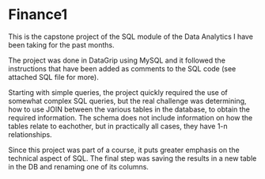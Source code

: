 # Finance1
This is the capstone project of the SQL module of the Data Analytics I have been taking for the past months.

The project was done in DataGrip using MySQL and it followed the instructions that have been added as comments to the SQL code (see attached SQL file for more).

Starting with simple queries, the project quickly required the use of somewhat complex SQL queries, but the real challenge was determining, how to use JOIN between the various tables in the database, to obtain the required information. The schema does not include information on how the tables relate to eachother, but in practically all cases, they have 1-n relationships.

Since this project was part of a course, it puts greater emphasis on the technical aspect of SQL. The final step was saving the results in a new table in the DB and renaming one of its columns. 
